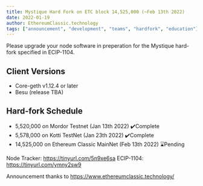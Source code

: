 ```yaml
---
title: Mystique Hard Fork on ETC block 14,525,000 (~Feb 13th 2022)
date: 2022-01-19
author: EthereumClassic.technology
tags: ["announcement", "development", "teams", "hardfork", "education"]
---
```


Please upgrade your node software in preperation for the Mystique hard-fork specified in ECIP-1104.

## Client Versions

- Core-geth v1.12.4 or later
- Besu (release TBA)

## Hard-fork Schedule

- 5,520,000 on Mordor Testnet (Jan 13th 2022) ✔️Complete
- 5,578,000 on Kotti TestNet (Jan 23th 2022) ✔️Complete
- 14,525,000 on Ethereum Classic MainNet (Feb 13th 2022) ⌛Pending

Node Tracker: https://tinyurl.com/5n9xe6sa
ECIP-1104: https://tinyurl.com/ymny2sw9

Announcement thanks to https://www.ethereumclassic.technology/
